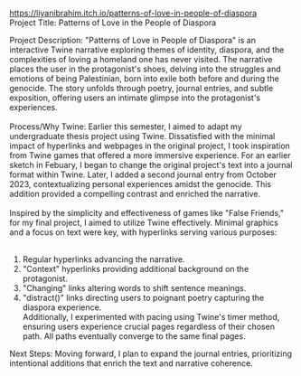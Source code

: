 https://liyanibrahim.itch.io/patterns-of-love-in-people-of-diaspora
</br> 
Project Title: Patterns of Love in the People of Diaspora </br>

Project Description: "Patterns of Love in People of Diaspora" is an interactive Twine narrative exploring themes of identity, diaspora, and the complexities of loving a homeland one has never visited. The narrative places the user in the protagonist's shoes, delving into the struggles and emotions of being Palestinian, born into exile both before and during the genocide. The story unfolds through poetry, journal entries, and subtle exposition, offering users an intimate glimpse into the protagonist's experiences.
</br></br>
Process/Why Twine: Earlier this semester, I aimed to adapt my undergraduate thesis project using Twine. Dissatisfied with the minimal impact of hyperlinks and webpages in the original project, I took inspiration from Twine games that offered a more immersive experience. For an earlier sketch in Febuary, I began to change the original project's text into a journal format within Twine. Later, I added a second journal entry from October 2023, contextualizing personal experiences amidst the genocide. This addition provided a compelling contrast and enriched the narrative.
</br></br>
Inspired by the simplicity and effectiveness of games like "False Friends," for my final project, I aimed to utilize Twine effectively. Minimal graphics and a focus on text were key, with hyperlinks serving various purposes:
</br></br>
1. Regular hyperlinks advancing the narrative.</br>
2. "Context" hyperlinks providing additional background on the protagonist.</br>
3. "Changing" links altering words to shift sentence meanings.</br>
4. "distract()" links directing users to poignant poetry capturing the diaspora experience.</br>
Additionally, I experimented with pacing using Twine's timer method, ensuring users experience crucial pages regardless of their chosen path. All paths eventually converge to the same final pages.</br>

Next Steps: Moving forward, I plan to expand the journal entries, prioritizing intentional additions that enrich the text and narrative coherence.
